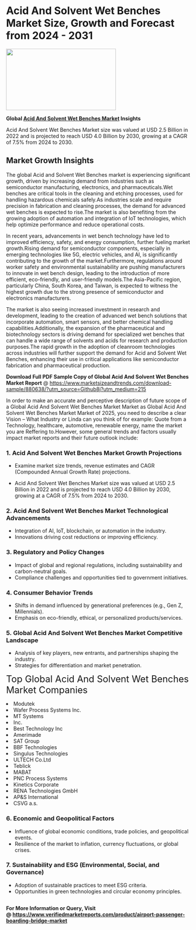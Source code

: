 <H1>Acid And Solvent Wet Benches Market Size, Growth and Forecast from 2024 - 2031</H1><img class="aligncenter size-medium wp-image-584254" src="https://thirdeyenews.in/wp-content/uploads/2024/09/Global-Market-Research-300x168.jpeg" alt="" width="300" height="168" /><p><strong>Global&nbsp;<a href="https://www.marketsizeandtrends.com/download-sample/880638/?utm_source=Github8j?utm_medium=215">Acid And Solvent Wet Benches Market</a> Insights</strong></p><p>Acid And Solvent Wet Benches Market size was valued at USD 2.5 Billion in 2022 and is projected to reach USD 4.0 Billion by 2030, growing at a CAGR of 7.5% from 2024 to 2030.</p><p><h2>Market Growth Insights</h2> <p>The global Acid and Solvent Wet Benches market is experiencing significant growth, driven by increasing demand from industries such as semiconductor manufacturing, electronics, and pharmaceuticals.Wet benches are critical tools in the cleaning and etching processes, used for handling hazardous chemicals safely.As industries scale and require precision in fabrication and cleaning processes, the demand for advanced wet benches is expected to rise.The market is also benefiting from the growing adoption of automation and integration of IoT technologies, which help optimize performance and reduce operational costs.</p> <p>In recent years, advancements in wet bench technology have led to improved efficiency, safety, and energy consumption, further fueling market growth.Rising demand for semiconductor components, especially in emerging technologies like 5G, electric vehicles, and AI, is significantly contributing to the growth of the market.Furthermore, regulations around worker safety and environmental sustainability are pushing manufacturers to innovate in wet bench design, leading to the introduction of more efficient, eco-friendly, and user-friendly models.The Asia-Pacific region, particularly China, South Korea, and Taiwan, is expected to witness the highest growth due to the strong presence of semiconductor and electronics manufacturers.</p> <p>The market is also seeing increased investment in research and development, leading to the creation of advanced wet bench solutions that incorporate automation, smart sensors, and better chemical handling capabilities.Additionally, the expansion of the pharmaceutical and biotechnology sectors is driving demand for specialized wet benches that can handle a wide range of solvents and acids for research and production purposes.The rapid growth in the adoption of cleanroom technologies across industries will further support the demand for Acid and Solvent Wet Benches, enhancing their use in critical applications like semiconductor fabrication and pharmaceutical production.</p> <p><span class=""><strong>Download Full PDF Sample Copy of Global Acid And Solvent Wet Benches Market Report</strong> @ <a href="https://www.marketsizeandtrends.com/download-sample/880638/?utm_source=Github8j?utm_medium=215" target="_blank">https://www.marketsizeandtrends.com/download-sample/880638/?utm_source=Github8j?utm_medium=215</a></span></p><p>In order to make an accurate and perceptive description of future scope of a Global&nbsp;Acid And Solvent Wet Benches Market Market as Global&nbsp;Acid And Solvent Wet Benches Market Market of 2025, you need to describe a clear Vision &ndash; What Industry or Linda can you think of for example: Quote from a Technology, healthcare, automotive, renewable energy, name the market you are Reffering to.However, some general trends and factors usually impact market reports and their future outlook include:</p><h3>1.&nbsp;<strong>Acid And Solvent Wet Benches Market Growth Projections</strong></h3><ul><li>Examine market size trends, revenue estimates and CAGR (Compounded Annual Growth Rate) projections.</li><li><p>Acid And Solvent Wet Benches Market size was valued at USD 2.5 Billion in 2022 and is projected to reach USD 4.0 Billion by 2030, growing at a CAGR of 7.5% from 2024 to 2030.</p></li></ul><h3>2.&nbsp;<strong>Acid And Solvent Wet Benches Market Technological Advancements</strong></h3><ul><li>Integration of AI, IoT, blockchain, or automation in the industry.</li><li>Innovations driving cost reductions or improving efficiency.</li></ul><h3>3.&nbsp;<strong>Regulatory and Policy Changes</strong></h3><ul><li>Impact of global and regional regulations, including sustainability and carbon-neutral goals.</li><li>Compliance challenges and opportunities tied to government initiatives.</li></ul><h3>4.&nbsp;<strong>Consumer Behavior Trends</strong></h3><ul><li>Shifts in demand influenced by generational preferences (e.g., Gen Z, Millennials).</li><li>Emphasis on eco-friendly, ethical, or personalized products/services.</li></ul><h3>5.&nbsp;<strong>Global Acid And Solvent Wet Benches Market Competitive Landscape</strong></h3><ul><li>Analysis of key players, new entrants, and partnerships shaping the industry.</li><li>Strategies for differentiation and market penetration.</li></ul><p data-pm-slice="1 1 []"><span style="color: inherit; font-family: inherit; font-size: 25px;">Top Global Acid And Solvent Wet Benches Market Companies</span></p><div class="" data-test-id=""><p><li>Modutek</li><li> Wafer Process Systems Inc.</li><li> MT Systems</li><li> Inc.</li><li> Best Technology Inc</li><li> Amerimade</li><li> SAT Group</li><li> BBF Technologies</li><li> Singulus Technologies</li><li> ULTECH Co.Ltd</li><li> Teblick</li><li> MABAT</li><li> PNC Process Systems</li><li> Kinetics Corporate</li><li> RENA Technologies GmbH</li><li> AP&S International</li><li> CSVG a.s.</li></p></div><h3>6.&nbsp;<strong>Economic and Geopolitical Factors</strong></h3><ul><li>Influence of global economic conditions, trade policies, and geopolitical events.</li><li>Resilience of the market to inflation, currency fluctuations, or global crises.</li></ul><h3>7.&nbsp;<strong>Sustainability and ESG (Environmental, Social, and Governance)</strong></h3><ul><li>Adoption of sustainable practices to meet ESG criteria.</li><li>Opportunities in green technologies and circular economy principles.</li></ul><h2><strong style="font-size: 14px;">For More Information or Query, Visit @&nbsp;</strong><a style="background-color: #ffffff; font-size: 14px;" href="https://www.marketsizeandtrends.com/report/acid-and-solvent-wet-benches-market/" target="_blank">https://www.verifiedmarketreports.com/product/airport-passenger-boarding-bridge-market</a></h2>
